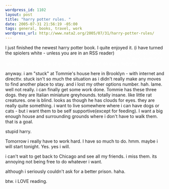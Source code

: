 ```yaml
--- 
wordpress_id: 1102
layout: post
title: "harry potter rules. "
date: 2005-07-31 21:56:19 -05:00
tags: general, books, travel, work
wordpress_url: http://www.nata2.org/2005/07/31/harry-potter-rules/
---
```

I just finished the newest harry potter book. I quite enjoyed it. (i have turned the spiolers white - unless you are in an RSS reader)<i style="color: #fff;"> I was of course about dumbledore's demise and snape turning(hah) evil. but i was more bummed about harry's ejection of ginny. WHY. they are so cute. hahaha. </i>

anyway. i am "stuck" at Tommie's house here in Brooklyn - with internet and directtv.  stuck isn't so much the situation as i didn't really make any moves to find another place to stay. and i lost my other options number. hah. lame. well not really. i can finally get some work done. Tommie has these three dogs. they are Italian miniature greyhounds. totally insane. like little rat creatures. one is blind. looks as though he has clouds for eyes.  they are really quite something. i want to live somewhere where i can have dogs or cats - but i want them to be self supportive(except for feeding). I want a big enough house and surrounding grounds where i don't have to walk them. that is a goal. 

stupid harry. 

Tomorrow i really have to work hard. I have so much to do. hmm. maybe i will start tonight. Yes. yes i will. 

i can't wait to get back to Chicago and see all my friends. i miss them. its annoying not being free to do whatever i want. 

although i seriously couldn't ask for a better prison. haha. 

btw. i LOVE reading. 
